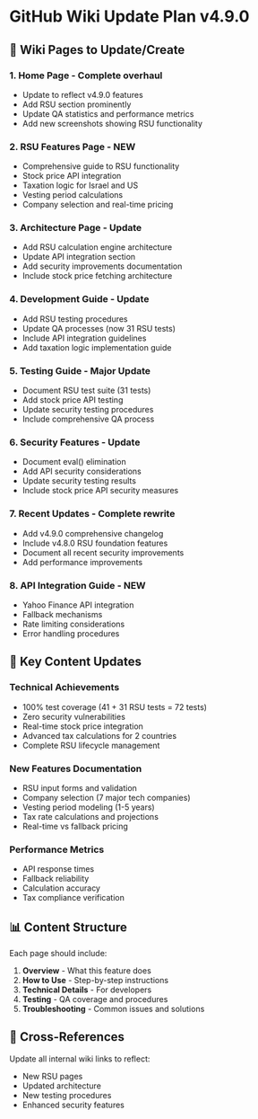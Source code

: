# GitHub Wiki Update Plan v4.9.0

## 📝 Wiki Pages to Update/Create

### 1. **Home Page** - Complete overhaul
- Update to reflect v4.9.0 features
- Add RSU section prominently
- Update QA statistics and performance metrics
- Add new screenshots showing RSU functionality

### 2. **RSU Features Page** - NEW 
- Comprehensive guide to RSU functionality
- Stock price API integration
- Taxation logic for Israel and US
- Vesting period calculations
- Company selection and real-time pricing

### 3. **Architecture Page** - Update
- Add RSU calculation engine architecture
- Update API integration section
- Add security improvements documentation
- Include stock price fetching architecture

### 4. **Development Guide** - Update
- Add RSU testing procedures
- Update QA processes (now 31 RSU tests)
- Include API integration guidelines
- Add taxation logic implementation guide

### 5. **Testing Guide** - Major Update
- Document RSU test suite (31 tests)
- Add stock price API testing
- Update security testing procedures
- Include comprehensive QA process

### 6. **Security Features** - Update
- Document eval() elimination
- Add API security considerations
- Update security testing results
- Include stock price API security measures

### 7. **Recent Updates** - Complete rewrite
- Add v4.9.0 comprehensive changelog
- Include v4.8.0 RSU foundation features
- Document all recent security improvements
- Add performance improvements

### 8. **API Integration Guide** - NEW
- Yahoo Finance API integration
- Fallback mechanisms
- Rate limiting considerations
- Error handling procedures

## 🎯 Key Content Updates

### Technical Achievements
- 100% test coverage (41 + 31 RSU tests = 72 tests)
- Zero security vulnerabilities
- Real-time stock price integration
- Advanced tax calculations for 2 countries
- Complete RSU lifecycle management

### New Features Documentation
- RSU input forms and validation
- Company selection (7 major tech companies)
- Vesting period modeling (1-5 years)
- Tax rate calculations and projections
- Real-time vs fallback pricing

### Performance Metrics
- API response times
- Fallback reliability
- Calculation accuracy
- Tax compliance verification

## 📊 Content Structure

Each page should include:
1. **Overview** - What this feature does
2. **How to Use** - Step-by-step instructions
3. **Technical Details** - For developers
4. **Testing** - QA coverage and procedures
5. **Troubleshooting** - Common issues and solutions

## 🔗 Cross-References

Update all internal wiki links to reflect:
- New RSU pages
- Updated architecture
- New testing procedures
- Enhanced security features